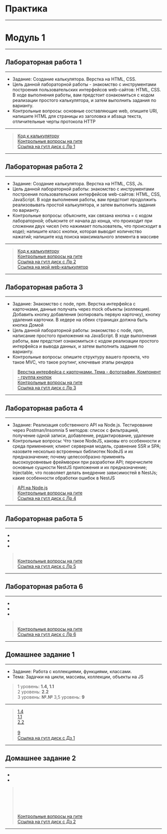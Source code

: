 # Практика
***
# Модуль 1
***
## Лабораторная работа 1
***
- Задание: Создание калькулятора. Верстка на HTML, CSS.
- Цель данной лабораторной работы - знакомство с инструментами построения пользовательских интерфейсов web-сайтов: HTML, CSS. В ходе выполнения работы, вам предстоит ознакомиться с кодом реализации простого калькулятора, и затем выполнить задания по варианту.
- Контрольные вопросы: основные составляющие web, опишите URI, напишите HTML для страницы из заголовка и абзаца текста, отличительные черты протокола HTTP
***
>[Код к калькулятору](https://github.com/Lisichka-Ju/practica/tree/main/laba_1/calculator)  
>[Контрольные вопросы на гите](https://github.com/Lisichka-Ju/practica/blob/main/laba_1/README.md)  
>[Ссылка на гугл диск с Лр 1](https://docs.google.com/document/d/1DlGRG0Inf5STZ9WcFQKX9zGPzgDnauub/edit)  
***
## Лабораторная работа 2
***
- Задание: Создание калькулятора. Верстка на HTML, CSS, Js.
- Цель данной лабораторной работы: знакомство с инструментами построения пользовательских интерфейсов web-сайтов: HTML, CSS, JavaScript. В ходе выполнения работы, вам предстоит продолжить реализовывать простой калькулятора, и затем выполнить задания по варианту.
- Контрольные вопросы: объясните, как связана кнопка = с кодом лабораторной; объясните от начала до конца, что проиходит при сложении двух чисел (что нажимает пользователь, что происходит в коде); напишите класс кнопки, которая выводит количество нажатий; напишите код поиска максимального элемента в массиве
***
>[Код к калькулятору](https://github.com/Lisichka-Ju/practica/tree/main/laba_2/calculator%20laba2)  
>[Контрольные вопросы на гите](https://github.com/Lisichka-Ju/practica/blob/main/laba_2/README.md)  
>[Ссылка на гугл диск с Лр 2](https://docs.google.com/document/d/1O_aWV6rSYEi16wdbfGLY6GvMcDrq5dmq/edit)  
>[Ссылка на мой web-калькулятор](https://lisichka-ju.github.io/Calc/index.html)
***
## Лабораторная работа 3
***
-	Задание: Знакомство с node, npm. Верстка интерфейса с карточками, данные получать через mock объекты (коллекция). Добавить кнопку добавления (копировать первую карточку), кнопку удаления карточки. В хедере на обеих страницах должна быть кнопка Домой
-	Цель данной лабораторной работы: знакомство с node, npm, написание простого приложения на JavaScript. В ходе выполнения работы, вам предстоит ознакомиться с кодом реализации простого интерфейса и вывода данных, и затем выполнить задания по варианту.
-	Контрольные вопросы: опишите структуру вашего проекта, что такое MVC, что такое роутинг, ключевые этапы рендера
>[Верстка интерфейса с карточками. Тема - фотографии, Компонент - группа кнопок](https://github.com/Lisichka-Ju/practica/tree/main/laba_3)  
>[Контрольные вопросы на гите](https://github.com/Lisichka-Ju/practica/blob/main/laba_3/README.md)  
>[Ссылка на гугл диск с Лр 3](https://docs.google.com/document/d/1jMvUkAr2BVUFeS4oqygDHm9Aj3_Oo9XK/edit)
***
## Лабораторная работа 4
***
- Задание: Реализация собственного API на Node.js. Тестирование через Postman/Insomnia 5 методов: список с фильтрацией, получение одной записи, добавление, редактирование, удаление
- Контрольные вопросы: Что такое NodeJS, каковы его особенности и среда применения; клиент серверная модель, сравнение SSR и SPA; назовите несколько встроенных библиотек NodeJS и их предназначение; почему целесообразно применять высокоуровневые фреймворки при разработки API; перечислите основные сущности NestJS приложения и их предназначение; Injectable, что позволяет делать внедрение зависимостей в NestJs; какие особенности обработки ошибок в NestJS
>[API на Node.js]()  
>[Контрольные вопросы на гите](https://github.com/Lisichka-Ju/practica/blob/main/laba_4/README.md)  
>[Ссылка на гугл диск с Лр 4](https://docs.google.com/document/d/1KpxrSaY4JyMQCMCHC-ItLa6fxd1LLu2e/edit)  
***
## Лабораторная работа 5
***
- 
- 
- 
>[]()  
>[Контрольные вопросы на гите]()  
>[Ссылка на гугл диск с Лр 5]()  
***
## Лабораторная работа 6
***
- 
- 
- 
>[]()  
>[Контрольные вопросы на гите]()  
>[Ссылка на гугл диск с Лр 6]()  
***
## Домашнее задание 1
***
- Задание: Работа с коллекциями, функциями, классами.
- Тема: Задачки на цикли, массивы, коллекции, объекты на JS
> 1 уровень: ****1.4, 1.1****  
> 2 уровень: ****2.2****  
> 3 уровень: ****№.№****
> 3,5 уровень: ****9****
***
>[1.4]()  
>[1.1]()  
>[2.2]()  
>[]()  
>[9]()  
>[Ссылка на гугл диск с Дз 1]()  
***
## Домашнее задание 2
***
- 
- 
>[]()  
>[]()  
>[]()  
>[]()  
>[]()  
>[Контрольные вопросы на гите]()  
>[Ссылка на гугл диск с Дз 2]()
***
